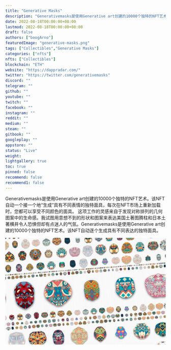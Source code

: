 ```yaml
---
title: "Generative Masks"
description: "Generativemasks是使用Generative art创建的10000个独特的NFT艺术。该NFT自动逐个生成具有不同表达的独特面具。"
date: 2022-08-18T00:00:00+08:00
lastmod: 2022-08-18T00:00:00+08:00
draft: false
authors: ["boogArno"]
featuredImage: "generative-masks.png"
tags: ["Collectibles","Generative Masks"]
categories: ["nfts"]
nfts: ["Collectibles"]
blockchain: "ETH"
website: "https://dappradar.com/"
twitter: "https://twitter.com/generativemasks"
discord: ""
telegram: ""
github: ""
youtube: ""
twitch: ""
facebook: ""
instagram: ""
reddit: ""
medium: ""
steam: ""
gitbook: ""
googleplay: ""
appstore: ""
status: "Live"
weight: 
lightgallery: true
toc: true
pinned: false
recommend: false
recommend1: false
---
```

Generativemasks是使用Generative art创建的10000个独特的NFT艺术。该NFT自动一个接一个地“生成”具有不同表情的独特面具，每次在NFT市场上重新加载时，您都可以享受不同颜色的面具。
这项工作的灵感来自于发现对称排列的几何图案中的生命感。我试图用意想不到的形状和图案来表达美国土著图腾柱和日本土著横井令人恐惧但却有点迷人的气氛。Generativemasks是使用Generative art创建的10000个独特的NFT艺术。该NFT自动逐个生成具有不同表达的独特面具。

![generativemasks-dapp-collectibles-ethereum-image1_92206258a081b4af4d1c70d1796b69f6](generativemasks-dapp-collectibles-ethereum-image1_92206258a081b4af4d1c70d1796b69f6.png)